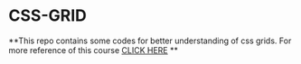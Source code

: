 # CSS-GRID

**This repo contains some codes for better understanding of css grids.
For more reference of this course   [CLICK HERE](https://cssgrid.io/) **
